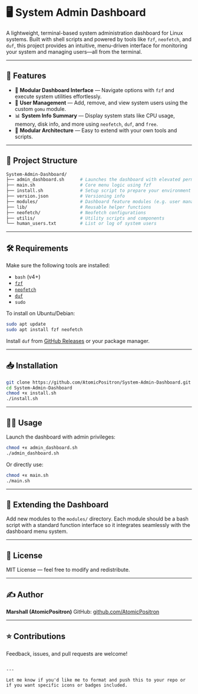 # 🖥️ System Admin Dashboard

A lightweight, terminal-based system administration dashboard for Linux systems. Built with shell scripts and powered by tools like `fzf`, `neofetch`, and `duf`, this project provides an intuitive, menu-driven interface for monitoring your system and managing users—all from the terminal.

---

## 🚀 Features

- 🔧 **Modular Dashboard Interface** — Navigate options with `fzf` and execute system utilities effortlessly.
- 👤 **User Management** — Add, remove, and view system users using the custom `gomu` module.
- 📊 **System Info Summary** — Display system stats like CPU usage, memory, disk info, and more using `neofetch`, `duf`, and `free`.
- 📁 **Modular Architecture** — Easy to extend with your own tools and scripts.

---

## 📂 Project Structure

```bash
System-Admin-Dashboard/
├── admin_dashboard.sh      # Launches the dashboard with elevated permissions
├── main.sh                 # Core menu logic using fzf
├── install.sh              # Setup script to prepare your environment
├── version.json            # Versioning info
├── modules/                # Dashboard feature modules (e.g. user management)
├── lib/                    # Reusable helper functions
├── neofetch/               # Neofetch configurations
├── utilis/                 # Utility scripts and components
└── human_users.txt         # List or log of system users
````

---

## 🛠️ Requirements

Make sure the following tools are installed:

* `bash` (v4+)
* [`fzf`](https://github.com/junegunn/fzf)
* [`neofetch`](https://github.com/dylanaraps/neofetch)
* [`duf`](https://github.com/muesli/duf)
* `sudo`

To install on Ubuntu/Debian:

```bash
sudo apt update
sudo apt install fzf neofetch
```

Install `duf` from [GitHub Releases](https://github.com/muesli/duf/releases) or your package manager.

---

## 📥 Installation

```bash
git clone https://github.com/AtomicPositron/System-Admin-Dashboard.git
cd System-Admin-Dashboard
chmod +x install.sh
./install.sh
```

---

## 🧑‍💻 Usage

Launch the dashboard with admin privileges:

```bash
chmod +x admin_dashboard.sh
./admin_dashboard.sh
```

Or directly use:

```bash
chmod +x main.sh
./main.sh
```

---

## 🔌 Extending the Dashboard

Add new modules to the `modules/` directory. Each module should be a bash script with a standard function interface so it integrates seamlessly with the dashboard menu system.

---

## 📜 License

MIT License — feel free to modify and redistribute.

---

## ✍️ Author

**Marshall (AtomicPositron)**
GitHub: [github.com/AtomicPositron](https://github.com/AtomicPositron)

---

## ⭐️ Contributions

Feedback, issues, and pull requests are welcome!

```

---

Let me know if you'd like me to format and push this to your repo or if you want specific icons or badges included.
```

